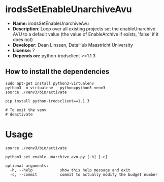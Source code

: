 # irodsSetEnableUnarchiveAvu

* **Name:** irodsSetEnableUnarchiveAvu
* **Description**: Loop over all existing projects set the enableUnarchive AVU to a default value (the value of EnableArchive if exists, 'false' if it does not)
* **Developer:** Dean Linssen, DataHub Maastricht University
* **License:** ?
* **Depends on:** python-irodsclient >=1.1.3

## How to install the dependencies
```
sudo apt-get install python3-virtualenv
python3 -m virtualenv --python=python3 venv3
source ./venv3/bin/activate

pip install python-irodsclient==1.1.3

# To exit the venv
# deactivate
```


# Usage
```
source ./venv3/bin/activate

python3 set_enable_unarchive_avu.py [-h] [-c]

optional arguments:
  -h, --help            show this help message and exit
  -c, --commit          commit to actually modify the budget number
```